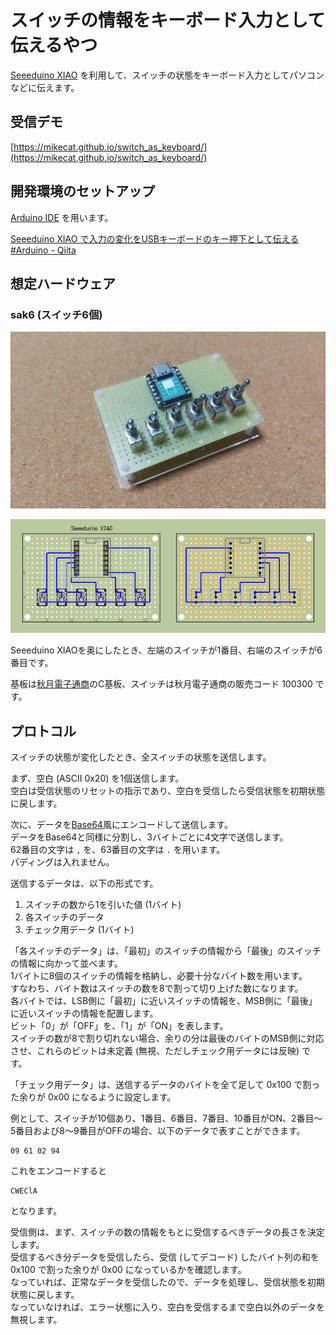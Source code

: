 スイッチの情報をキーボード入力として伝えるやつ
==============================================

[Seeeduino XIAO](https://wiki.seeedstudio.com/Seeeduino-XIAO/) を利用して、スイッチの状態をキーボード入力としてパソコンなどに伝えます。

## 受信デモ

[https://mikecat.github.io/switch_as_keyboard/](https://mikecat.github.io/switch_as_keyboard/)

## 開発環境のセットアップ

[Arduino IDE](https://www.arduino.cc/en/software) を用います。

[Seeeduino XIAO で入力の変化をUSBキーボードのキー押下として伝える #Arduino - Qiita](https://qiita.com/mikecat_mixc/items/c3f5e39e54b36b1a538a)

## 想定ハードウェア

### sak6 (スイッチ6個)

![完成品](sak6_phy.jpg)

![設計図](sak6_board.png)

Seeeduino XIAOを奥にしたとき、左端のスイッチが1番目、右端のスイッチが6番目です。

基板は[秋月電子通商](https://akizukidenshi.com/catalog/default.aspx)のC基板、スイッチは秋月電子通商の販売コード 100300 です。

## プロトコル

スイッチの状態が変化したとき、全スイッチの状態を送信します。

まず、空白 (ASCII 0x20) を1個送信します。  
空白は受信状態のリセットの指示であり、空白を受信したら受信状態を初期状態に戻します。

次に、データを[Base64](https://ja.wikipedia.org/wiki/Base64)風にエンコードして送信します。  
データをBase64と同様に分割し、3バイトごとに4文字で送信します。  
62番目の文字は `,` を、63番目の文字は `.` を用います。  
パディングは入れません。

送信するデータは、以下の形式です。

1. スイッチの数から1を引いた値 (1バイト)
2. 各スイッチのデータ
3. チェック用データ (1バイト)

「各スイッチのデータ」は、「最初」のスイッチの情報から「最後」のスイッチの情報に向かって並べます。  
1バイトに8個のスイッチの情報を格納し、必要十分なバイト数を用います。  
すなわち、バイト数はスイッチの数を8で割って切り上げた数になります。  
各バイトでは、LSB側に「最初」に近いスイッチの情報を、MSB側に「最後」に近いスイッチの情報を配置します。  
ビット「0」が「OFF」を、「1」が「ON」を表します。  
スイッチの数が8で割り切れない場合、余りの分は最後のバイトのMSB側に対応させ、これらのビットは未定義 (無視、ただしチェック用データには反映) です。

「チェック用データ」は、送信するデータのバイトを全て足して 0x100 で割った余りが 0x00 になるように設定します。

例として、スイッチが10個あり、1番目、6番目、7番目、10番目がON、2番目～5番目および8～9番目がOFFの場合、以下のデータで表すことができます。

```
09 61 02 94
```

これをエンコードすると

```
CWEClA
```

となります。

受信側は、まず、スイッチの数の情報をもとに受信するべきデータの長さを決定します。  
受信するべき分データを受信したら、受信 (してデコード) したバイト列の和を 0x100 で割った余りが 0x00 になっているかを確認します。  
なっていれば、正常なデータを受信したので、データを処理し、受信状態を初期状態に戻します。  
なっていなければ、エラー状態に入り、空白を受信するまで空白以外のデータを無視します。
